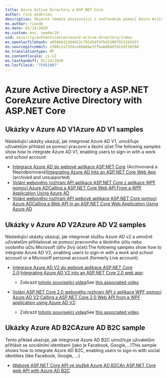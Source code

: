 ```yaml
---
title: Azure Active Directory a ASP.NET Core
author: rick-anderson
description: Objevte témata související s ověřováním pomocí Azure Active Directory v ASP.NET Core.
ms.author: riande
ms.date: 01/14/2020
ms.custom: mvc, seodec18
uid: security/authentication/azure-active-directory/index
ms.openlocfilehash: a856643216d423c791d3df47bd2206f9121b543f
ms.sourcegitcommit: 2388c2a7334ce66b6be3ffbab06dd7923df18f60
ms.translationtype: MT
ms.contentlocale: cs-CZ
ms.lasthandoff: 01/14/2020
ms.locfileid: "75951907"
---
```

# <a name="azure-active-directory-with-aspnet-core"></a><span data-ttu-id="14aa2-103">Azure Active Directory a ASP.NET Core</span><span class="sxs-lookup"><span data-stu-id="14aa2-103">Azure Active Directory with ASP.NET Core</span></span>

## <a name="azure-ad-v1-samples"></a><span data-ttu-id="14aa2-104">Ukázky v Azure AD V1</span><span class="sxs-lookup"><span data-stu-id="14aa2-104">Azure AD V1 samples</span></span>

<span data-ttu-id="14aa2-105">Následující ukázky ukazují, jak integrovat Azure AD V1, umožňuje uživatelům přihlásit se pomocí pracovní a školní účet:</span><span class="sxs-lookup"><span data-stu-id="14aa2-105">The following samples show how to integrate Azure AD V1, enabling users to sign-in with a work and school account:</span></span>
* <span data-ttu-id="14aa2-106">[Integrace Azure AD do webové aplikace ASP.NET Core](https://github.com/Azure-Samples/active-directory-dotnet-webapp-openidconnect-aspnetcore/tree/master) (Archivovaná a Nepodporovaná)</span><span class="sxs-lookup"><span data-stu-id="14aa2-106">[Integrating Azure AD Into an ASP.NET Core Web App](https://github.com/Azure-Samples/active-directory-dotnet-webapp-openidconnect-aspnetcore/tree/master) (archived and unsupported)</span></span>
* [<span data-ttu-id="14aa2-107">Volání webového rozhraní API aplikace ASP.NET Core z aplikace WPF pomocí Azure AD</span><span class="sxs-lookup"><span data-stu-id="14aa2-107">Calling a ASP.NET Core Web API From a WPF Application Using Azure AD</span></span>](https://github.com/Azure-Samples/active-directory-dotnet-native-aspnetcore)
* [<span data-ttu-id="14aa2-108">Volání webového rozhraní API webové aplikace ASP.NET Core pomocí Azure AD</span><span class="sxs-lookup"><span data-stu-id="14aa2-108">Calling a Web API in an ASP.NET Core Web Application Using Azure AD</span></span>](https://azure.microsoft.com/documentation/samples/active-directory-dotnet-webapp-webapi-openidconnect-aspnetcore/)

## <a name="azure-ad-v2-samples"></a><span data-ttu-id="14aa2-109">Ukázky v Azure AD V2</span><span class="sxs-lookup"><span data-stu-id="14aa2-109">Azure AD V2 samples</span></span>

<span data-ttu-id="14aa2-110">Následující ukázky ukazují, jak integrovat službu Azure AD v2 a umožnit uživatelům přihlašovat se pomocí pracovního a školního účtu nebo osobního účtu Microsoft (dřív živý účet):</span><span class="sxs-lookup"><span data-stu-id="14aa2-110">The following samples show how to integrate Azure AD V2, enabling users to sign-in with a work and school account or a Microsoft personal account (formerly Live account):</span></span>
* <span data-ttu-id="14aa2-111">[Integrace Azure AD V2 do webové aplikace ASP.NET Core 2.0](https://github.com/Azure-Samples/active-directory-aspnetcore-webapp-openidconnect-v2):</span><span class="sxs-lookup"><span data-stu-id="14aa2-111">[Integrating Azure AD V2 into an ASP.NET Core 2.0 web app](https://github.com/Azure-Samples/active-directory-aspnetcore-webapp-openidconnect-v2):</span></span> 
  * <span data-ttu-id="14aa2-112">Zobrazit [tohoto související videa](https://channel9.msdn.com/Events/Build/2018/THR5001)</span><span class="sxs-lookup"><span data-stu-id="14aa2-112">See [this associated video](https://channel9.msdn.com/Events/Build/2018/THR5001)</span></span> 

* <span data-ttu-id="14aa2-113">[Volání ASP.NET Core 2.0 webového rozhraní API z aplikace WPF pomocí Azure AD V2](https://github.com/azure-samples/active-directory-dotnet-native-aspnetcore-v2):</span><span class="sxs-lookup"><span data-stu-id="14aa2-113">[Calling a ASP.NET Core 2.0 Web API from a WPF application using Azure AD V2](https://github.com/azure-samples/active-directory-dotnet-native-aspnetcore-v2):</span></span> 
  * <span data-ttu-id="14aa2-114">Zobrazit [tohoto související videa](https://channel9.msdn.com/Events/Build/2018/THR5000)</span><span class="sxs-lookup"><span data-stu-id="14aa2-114">See [this associated video](https://channel9.msdn.com/Events/Build/2018/THR5000)</span></span>

## <a name="azure-ad-b2c-sample"></a><span data-ttu-id="14aa2-115">Ukázky Azure AD B2C</span><span class="sxs-lookup"><span data-stu-id="14aa2-115">Azure AD B2C sample</span></span>

<span data-ttu-id="14aa2-116">Tento příklad ukazuje, jak integrovat Azure AD B2C umožňuje uživatelům přihlásit se sociálními identitami (jako je Facebook, Google,...)</span><span class="sxs-lookup"><span data-stu-id="14aa2-116">This sample shows how to integrate Azure AD B2C, enabling users to sign-in with social identities (like Facebook, Google, ...)</span></span>
* [<span data-ttu-id="14aa2-117">Webové ASP.NET Core API ve službě Azure AD B2C</span><span class="sxs-lookup"><span data-stu-id="14aa2-117">An ASP.NET Core web API with Azure AD B2C</span></span>](https://azure.microsoft.com/resources/samples/active-directory-b2c-dotnetcore-webapi/)
